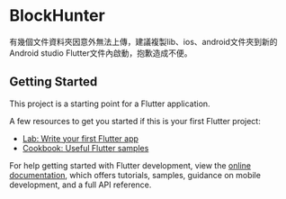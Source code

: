 # BlockHunter

有幾個文件資料夾因意外無法上傳，建議複製lib、ios、android文件夾到新的Android studio Flutter文件內啟動，抱歉造成不便。

## Getting Started

This project is a starting point for a Flutter application.

A few resources to get you started if this is your first Flutter project:

- [Lab: Write your first Flutter app](https://docs.flutter.dev/get-started/codelab)
- [Cookbook: Useful Flutter samples](https://docs.flutter.dev/cookbook)

For help getting started with Flutter development, view the
[online documentation](https://docs.flutter.dev/), which offers tutorials,
samples, guidance on mobile development, and a full API reference.
